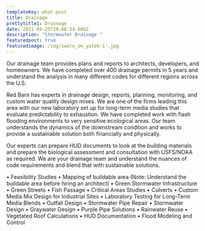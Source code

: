 ```yaml
---
templateKey: what-post
title: Drainage
prettytitle1: Drainage
date: 2021-04-25T20:08:54.686Z
description: "Stormwater Drainage "
featuredpost: true
featuredimage: /img/swale_on_yale6-1-.jpg
---
```

Our drainage team provides plans and reports to architects, developers, and homeowners. We have completed over 400 drainage permits in 5 years and understand the analysis in many different codes for different regions across the U.S.

Red Barn has experts in drainage design, reports, planning, monitoring, and custom water quality design mixes.  We are one of the firms leading this area with our new laboratory set up for long-term media studies that evaluate predictability to exhaustion.  We have completed work with flash flooding environments to very sensitive ecological areas.  Our team understands the dynamics of the downstream condition and works to provide a sustainable solution both financially and physically. 

Our experts can prepare HUD documents to look at the building materials and prepare the biological assessment and consultation with USFS/NOAA as required.  We are your drainage team and understand the nuances of code requirements and blend that with sustainable solutions. 

•	Feasibility Studies
•	Mapping of buildable area (Note: Understand the buildable area before hiring an architect)
•	Green Stormwater Infrastructure 
•	Green Streets
•	Fish Passage 
•	Critical Areas Studies
•	Culverts
•	Custom Media Mix Design for Industrial Sites
•	Laboratory Testing for Long-Term Media Blends
•	Outfall Design
•	Stormwater Pipe Repair
•	Stormwater Design
•	Graywater Design
•	Purple Pipe Solutions
•	Rainwater Reuse
•	Vegetated Roof Calculations
•	HUD Documentation
•	Flood Modeling and Control